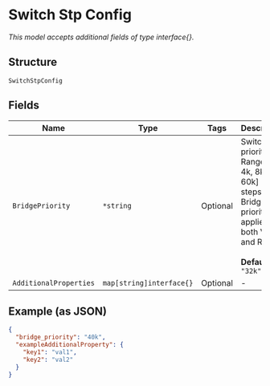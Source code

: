 
# Switch Stp Config

*This model accepts additional fields of type interface{}.*

## Structure

`SwitchStpConfig`

## Fields

| Name | Type | Tags | Description |
|  --- | --- | --- | --- |
| `BridgePriority` | `*string` | Optional | Switch STP priority. Range [0, 4k, 8k.. 60k] in steps of 4k. Bridge priority applies to both VSTP and RSTP.<br><br>**Default**: `"32k"` |
| `AdditionalProperties` | `map[string]interface{}` | Optional | - |

## Example (as JSON)

```json
{
  "bridge_priority": "40k",
  "exampleAdditionalProperty": {
    "key1": "val1",
    "key2": "val2"
  }
}
```

